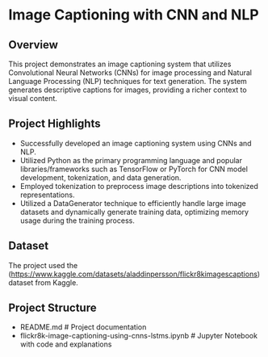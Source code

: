 # Image Captioning with CNN and NLP

## Overview
This project demonstrates an image captioning system that utilizes Convolutional Neural Networks (CNNs) for image processing and Natural Language Processing (NLP) techniques for text generation. The system generates descriptive captions for images, providing a richer context to visual content.

## Project Highlights
- Successfully developed an image captioning system using CNNs and NLP.
- Utilized Python as the primary programming language and popular libraries/frameworks such as TensorFlow or PyTorch for CNN model development, tokenization, and data generation.
- Employed tokenization to preprocess image descriptions into tokenized representations.
- Utilized a DataGenerator technique to efficiently handle large image datasets and dynamically generate training data, optimizing memory usage during the training process.

## Dataset
The project used the (https://www.kaggle.com/datasets/aladdinpersson/flickr8kimagescaptions) dataset from Kaggle. 
## Project Structure
- README.md               # Project documentation
- flickr8k-image-captioning-using-cnns-lstms.ipynb # Jupyter Notebook with code and explanations



